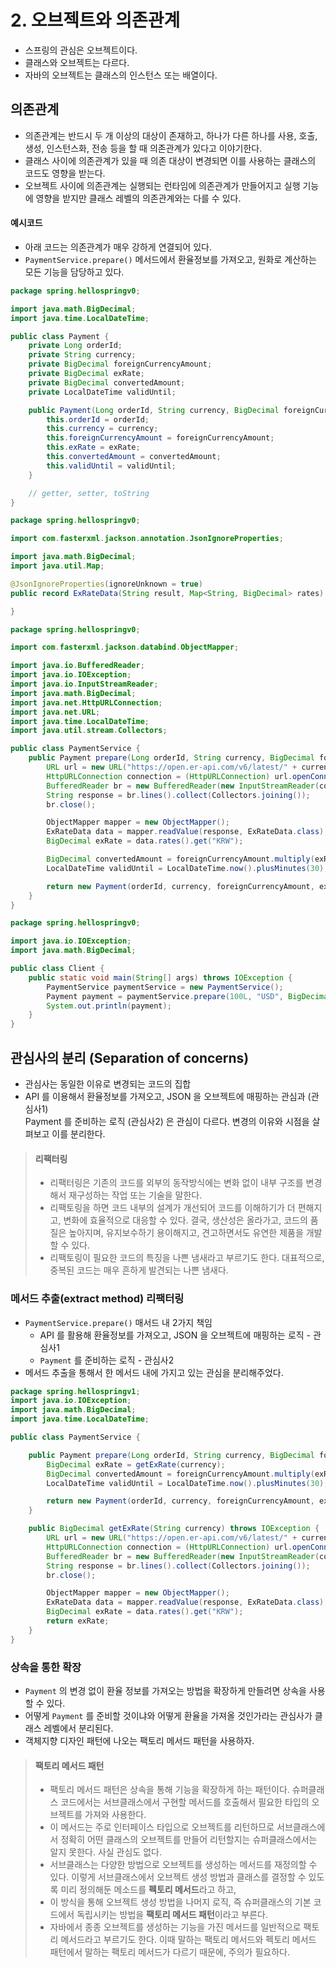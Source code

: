 # 2. 오브젝트와 의존관계

* 스프링의 관심은 오브젝트이다.&#x20;
* 클래스와 오브젝트는 다르다.&#x20;
* 자바의 오브젝트는 클래스의 인스턴스 또는 배열이다.&#x20;

## 의존관계&#x20;

* 의존관계는 반드시 두 개 이상의 대상이 존재하고, 하나가 다른 하나를 사용, 호출, 생성, 인스턴스화, 전송 등을 할 때 의존관계가 있다고 이야기한다.&#x20;
* 클래스 사이에 의존관계가 있을 때 의존 대상이 변경되면 이를 사용하는 클래스의 코드도 영향을 받는다.&#x20;
* 오브젝트 사이에 의존관계는 실행되는 런타임에 의존관계가 만들어지고 실행 기능에 영향을 받지만 클래스 레벨의 의존관계와는 다를 수 있다.&#x20;

#### 예시코드

* 아래 코드는 의존관계가 매우 강하게 연결되어 있다.&#x20;
* `PaymentService.prepare()` 메서드에서 환율정보를 가져오고, 원화로 계산하는 모든 기능을 담당하고 있다.&#x20;

```java
package spring.hellospringv0;

import java.math.BigDecimal;
import java.time.LocalDateTime;

public class Payment {
    private Long orderId;
    private String currency;
    private BigDecimal foreignCurrencyAmount;
    private BigDecimal exRate;
    private BigDecimal convertedAmount;
    private LocalDateTime validUntil;

    public Payment(Long orderId, String currency, BigDecimal foreignCurrencyAmount, BigDecimal exRate, BigDecimal convertedAmount, LocalDateTime validUntil) {
        this.orderId = orderId;
        this.currency = currency;
        this.foreignCurrencyAmount = foreignCurrencyAmount;
        this.exRate = exRate;
        this.convertedAmount = convertedAmount;
        this.validUntil = validUntil;
    }

    // getter, setter, toString
}
```

```java
package spring.hellospringv0;

import com.fasterxml.jackson.annotation.JsonIgnoreProperties;

import java.math.BigDecimal;
import java.util.Map;

@JsonIgnoreProperties(ignoreUnknown = true)
public record ExRateData(String result, Map<String, BigDecimal> rates) {

}
```

```java
package spring.hellospringv0;

import com.fasterxml.jackson.databind.ObjectMapper;

import java.io.BufferedReader;
import java.io.IOException;
import java.io.InputStreamReader;
import java.math.BigDecimal;
import java.net.HttpURLConnection;
import java.net.URL;
import java.time.LocalDateTime;
import java.util.stream.Collectors;

public class PaymentService {
    public Payment prepare(Long orderId, String currency, BigDecimal foreignCurrencyAmount) throws IOException {
        URL url = new URL("https://open.er-api.com/v6/latest/" + currency);
        HttpURLConnection connection = (HttpURLConnection) url.openConnection();
        BufferedReader br = new BufferedReader(new InputStreamReader(connection.getInputStream()));
        String response = br.lines().collect(Collectors.joining());
        br.close();

        ObjectMapper mapper = new ObjectMapper();
        ExRateData data = mapper.readValue(response, ExRateData.class);
        BigDecimal exRate = data.rates().get("KRW");

        BigDecimal convertedAmount = foreignCurrencyAmount.multiply(exRate);
        LocalDateTime validUntil = LocalDateTime.now().plusMinutes(30);

        return new Payment(orderId, currency, foreignCurrencyAmount, exRate, convertedAmount, validUntil);
    }
}
```

```java
package spring.hellospringv0;

import java.io.IOException;
import java.math.BigDecimal;

public class Client {
    public static void main(String[] args) throws IOException {
        PaymentService paymentService = new PaymentService();
        Payment payment = paymentService.prepare(100L, "USD", BigDecimal.valueOf(50.7));
        System.out.println(payment);
    }
}
```

## 관심사의 분리 (Separation of concerns)&#x20;

* 관심사는 동일한 이유로 변경되는 코드의 집합&#x20;
* API 를 이용해서 환율정보를 가져오고, JSON 을 오브젝트에 매핑하는 관심과 (관심사1)\
  Payment 를 준비하는 로직 (관심사2) 은 관심이 다르다. 변경의 이유와 시점을 살펴보고 이를 분리한다.&#x20;

> #### 리팩터링&#x20;
>
> * 리팩터링은 기존의 코드를 외부의 동작방식에는 변화 없이 내부 구조를 변경해서 재구성하는 작업 또는 기술을 말한다.&#x20;
> * 리팩토링을 하면 코드 내부의 설계가 개선되어 코드를 이해하기가 더 편해지고, 변화에 효율적으로 대응할 수 있다. 결국, 생산성은 올라가고, 코드의 품질은 높아지며, 유지보수하기 용이해지고, 견고하면서도 유연한 제품을 개발할 수 있다.&#x20;
> * 리팩토링이 필요한 코드의 특징을 나쁜 냄새라고 부르기도 한다. 대표적으로, 중복된 코드는 매우 흔하게 발견되는 나쁜 냄새다.&#x20;

### 메서드 추출(extract method) 리팩터링&#x20;

* `PaymentService.prepare()` 매서드 내 2가지 책임&#x20;
  * API 를 활용해 환율정보를 가져오고, JSON 을 오브젝트에 매핑하는 로직 - 관심사1&#x20;
  * `Payment` 를 준비하는 로직 - 관심사2&#x20;
* 메서드 추출을 통해서 한 메서드 내에 가지고 있는 관심을 분리해주었다.&#x20;

```java
package spring.hellospringv1;
import java.io.IOException;
import java.math.BigDecimal;
import java.time.LocalDateTime;

public class PaymentService {

    public Payment prepare(Long orderId, String currency, BigDecimal foreignCurrencyAmount) throws IOException {
        BigDecimal exRate = getExRate(currency);
        BigDecimal convertedAmount = foreignCurrencyAmount.multiply(exRate);
        LocalDateTime validUntil = LocalDateTime.now().plusMinutes(30);

        return new Payment(orderId, currency, foreignCurrencyAmount, exRate, convertedAmount, validUntil);
    }

    public BigDecimal getExRate(String currency) throws IOException {
        URL url = new URL("https://open.er-api.com/v6/latest/" + currency);
        HttpURLConnection connection = (HttpURLConnection) url.openConnection();
        BufferedReader br = new BufferedReader(new InputStreamReader(connection.getInputStream()));
        String response = br.lines().collect(Collectors.joining());
        br.close();

        ObjectMapper mapper = new ObjectMapper();
        ExRateData data = mapper.readValue(response, ExRateData.class);
        BigDecimal exRate = data.rates().get("KRW");
        return exRate;
    }
}
```

### 상속을 통한 확장&#x20;

* `Payment` 의 변경 없이 환율 정보를 가져오는 방법을 확장하게 만들려면 상속을 사용할 수 있다.&#x20;
* 어떻게 `Payment` 를 준비할 것이냐와 어떻게 환율을 가져올 것인가라는 관심사가 클래스 레벨에서 분리된다.&#x20;
* 객체지향 디자인 패턴에 나오는 팩토리 메서드 패턴을 사용하자.&#x20;

> #### 팩토리 메서드 패턴&#x20;
>
> * 팩토리 메서드 패턴은 상속을 통해 기능을 확장하게 하는 패턴이다. 슈퍼클래스 코드에서는 서브클래스에서 구현할 메서드를 호출해서 필요한 타입의 오브젝트를 가져와 사용한다.&#x20;
> * 이 메서드는 주로 인터페이스 타입으로 오브젝트를 리턴하므로 서브클래스에서 정확히 어떤 클래스의 오브젝트를 만들어 리턴할지는 슈퍼클래스에서는 알지 못한다. 사실 관심도 없다.&#x20;
> * 서브클래스는 다양한 방법으로 오브젝트를 생성하는 메서드를 재정의할 수 있다. 이렇게 서브클래스에서 오브젝트 생성 방법과 클래스를 결정할 수 있도록 미리 정의해둔 메소드를 **펙토리 메서드**라고 하고,&#x20;
> * 이 방식을 통해 오브젝트 생성 방법을 나머지 로직, 즉 슈퍼클래스의 기본 코드에서 독립시키는 방법을 **팩토리 메서드 패턴**이라고 부른다.&#x20;
> * 자바에서 종종 오브젝트를 생성하는 기능을 가진 메서드를 일반적으로 팩토리 메서드라고 부르기도 한다. 이때 말하는 팩토리 메서드와 펙토리 메서드 패턴에서 말하는 팩토리 메서드가 다르기 때문에, 주의가 필요하다.&#x20;





